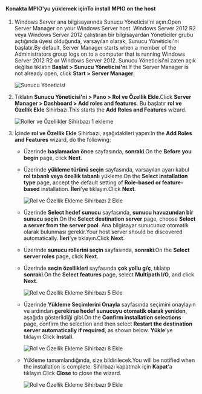 #### <a name="to-install-mpio-on-the-host"></a><span data-ttu-id="ce33c-101">Konakta MPIO'yu yüklemek için</span><span class="sxs-lookup"><span data-stu-id="ce33c-101">To install MPIO on the host</span></span>
1. <span data-ttu-id="ce33c-102">Windows Server ana bilgisayarında Sunucu Yöneticisi'ni açın.</span><span class="sxs-lookup"><span data-stu-id="ce33c-102">Open Server Manager on your Windows Server host.</span></span> <span data-ttu-id="ce33c-103">Windows Server 2012 R2 veya Windows Server 2012 çalıştıran bir bilgisayardan Yöneticiler grubu açtığında üyesi olduğunda, varsayılan olarak, Sunucu Yöneticisi'ni başlatır.</span><span class="sxs-lookup"><span data-stu-id="ce33c-103">By default, Server Manager starts when a member of the Administrators group logs on to a computer that is running Windows Server 2012 R2 or Windows Server 2012.</span></span> <span data-ttu-id="ce33c-104">Sunucu Yöneticisi'ni zaten açık değilse tıklatın **Başlat > Sunucu Yöneticisi'ni**.</span><span class="sxs-lookup"><span data-stu-id="ce33c-104">If the Server Manager is not already open, click **Start > Server Manager**.</span></span>
   
    ![Sunucu Yöneticisi](./media/storsimple-install-mpio-windows-server/IC740997.png)
2. <span data-ttu-id="ce33c-106">Tıklatın **Sunucu Yöneticisi'ni > Pano > Rol ve Özellik Ekle**.</span><span class="sxs-lookup"><span data-stu-id="ce33c-106">Click **Server Manager > Dashboard > Add roles and features**.</span></span> <span data-ttu-id="ce33c-107">Bu başlatır **rol ve Özellik Ekle** Sihirbazı.</span><span class="sxs-lookup"><span data-stu-id="ce33c-107">This starts the **Add Roles and Features** wizard.</span></span>
   
    ![Roller ve Özellikler Sihirbazı 1 ekleme](./media/storsimple-install-mpio-windows-server/IC740998.png)
3. <span data-ttu-id="ce33c-109">İçinde **rol ve Özellik Ekle** Sihirbazı, aşağıdakileri yapın:</span><span class="sxs-lookup"><span data-stu-id="ce33c-109">In the **Add Roles and Features** wizard, do the following:</span></span>
   
   * <span data-ttu-id="ce33c-110">Üzerinde **başlamadan önce** sayfasında, **sonraki**.</span><span class="sxs-lookup"><span data-stu-id="ce33c-110">On the **Before you begin** page, click **Next**.</span></span>
   * <span data-ttu-id="ce33c-111">Üzerinde **yükleme türünü seçin** sayfasında, varsayılan ayarı kabul **rol tabanlı veya özellik tabanlı** yükleme.</span><span class="sxs-lookup"><span data-stu-id="ce33c-111">On the **Select installation type** page, accept the default setting of **Role-based or feature-based** installation.</span></span> <span data-ttu-id="ce33c-112">**İleri**’ye tıklayın.</span><span class="sxs-lookup"><span data-stu-id="ce33c-112">Click **Next**.</span></span>
     
       ![Rol ve Özellik Ekleme Sihirbazı 2 Ekle](./media/storsimple-install-mpio-windows-server/IC740999.png)
   * <span data-ttu-id="ce33c-114">Üzerinde **Select hedef sunucu** sayfasında, **sunucu havuzundan bir sunucu seçin**.</span><span class="sxs-lookup"><span data-stu-id="ce33c-114">On the **Select destination server** page, choose **Select a server from the server pool**.</span></span> <span data-ttu-id="ce33c-115">Ana bilgisayar sunucunuz otomatik olarak bulunması gerekir.</span><span class="sxs-lookup"><span data-stu-id="ce33c-115">Your host server should be discovered automatically.</span></span> <span data-ttu-id="ce33c-116">**İleri**’ye tıklayın.</span><span class="sxs-lookup"><span data-stu-id="ce33c-116">Click **Next**.</span></span>
   * <span data-ttu-id="ce33c-117">Üzerinde **sunucu rollerini seçin** sayfasında, **sonraki**.</span><span class="sxs-lookup"><span data-stu-id="ce33c-117">On the **Select server roles** page, click **Next**.</span></span>
   * <span data-ttu-id="ce33c-118">Üzerinde **seçin özellikleri** sayfasında **çok yollu g/ç**, tıklatıp **sonraki**.</span><span class="sxs-lookup"><span data-stu-id="ce33c-118">On the **Select features** page, select **Multipath I/O**, and click **Next**.</span></span>
     
       ![Rol ve Özellik Ekleme Sihirbazı 5 Ekle](./media/storsimple-install-mpio-windows-server/IC741000.png)
   * <span data-ttu-id="ce33c-120">Üzerinde **Yükleme Seçimlerini Onayla** sayfasında seçimini onaylayın ve ardından **gerekirse hedef sunucuyu otomatik olarak yeniden**, aşağıda gösterildiği gibi.</span><span class="sxs-lookup"><span data-stu-id="ce33c-120">On the **Confirm installation selections** page, confirm the selection and then select **Restart the destination server automatically if required**, as shown below.</span></span> <span data-ttu-id="ce33c-121">**Yükle**'ye tıklayın.</span><span class="sxs-lookup"><span data-stu-id="ce33c-121">Click **Install**.</span></span>
     
       ![Rol ve Özellik Ekleme Sihirbazı 8 Ekle](./media/storsimple-install-mpio-windows-server/IC741001.png)
   * <span data-ttu-id="ce33c-123">Yükleme tamamlandığında, size bildirilecek.</span><span class="sxs-lookup"><span data-stu-id="ce33c-123">You will be notified when the installation is complete.</span></span> <span data-ttu-id="ce33c-124">Sihirbazı kapatmak için **Kapat**'a tıklayın.</span><span class="sxs-lookup"><span data-stu-id="ce33c-124">Click **Close** to close the wizard.</span></span>
     
       ![Rol ve Özellik Ekleme Sihirbazı 9 Ekle](./media/storsimple-install-mpio-windows-server/IC741002.png)

